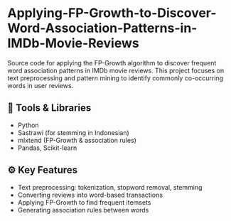 # Applying-FP-Growth-to-Discover-Word-Association-Patterns-in-IMDb-Movie-Reviews
Source code for applying the FP-Growth algorithm to discover frequent word association patterns in IMDb movie reviews. This project focuses on text preprocessing and pattern mining to identify commonly co-occurring words in user reviews.

## 🧰 Tools & Libraries
- Python
- Sastrawi (for stemming in Indonesian)
- mlxtend (FP-Growth & association rules)
- Pandas, Scikit-learn

## ⚙️ Key Features
- Text preprocessing: tokenization, stopword removal, stemming
- Converting reviews into word-based transactions
- Applying FP-Growth to find frequent itemsets
- Generating association rules between words
